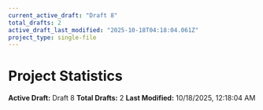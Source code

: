 ```yaml
---
current_active_draft: "Draft 8"
total_drafts: 2
active_draft_last_modified: "2025-10-18T04:18:04.061Z"
project_type: single-file
---
```


# Project Statistics

**Active Draft:** Draft 8
**Total Drafts:** 2
**Last Modified:** 10/18/2025, 12:18:04 AM
